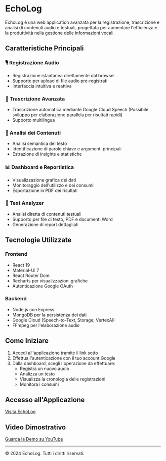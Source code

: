 # EchoLog

EchoLog è una web application avanzata per la registrazione, trascrizione e analisi di contenuti audio e testuali, progettata per aumentare l'efficienza e la produttività nella gestione delle informazioni vocali.

## Caratteristiche Principali

### 🎙️ Registrazione Audio
- Registrazione istantanea direttamente dal browser
- Supporto per upload di file audio pre-registrati
- Interfaccia intuitiva e reattiva

### 📝 Trascrizione Avanzata
- Trascrizione automatica mediante Google Cloud Speech
    (Possibile sviluppo per elaborazione parallela per risultati rapidi)
- Supporto multilingua

### 🧠 Analisi dei Contenuti
- Analisi semantica del testo
- Identificazione di parole chiave e argomenti principali
- Estrazione di insights e statistiche

### 📊 Dashboard e Reportistica
- Visualizzazione grafica dei dati
- Monitoraggio dell'utilizzo e dei consumi
- Esportazione in PDF dei risultati

### 📄 Text Analyzer
- Analisi diretta di contenuti testuali
- Supporto per file di testo, PDF e documenti Word
- Generazione di report dettagliati

## Tecnologie Utilizzate

### Frontend
- React 19
- Material-UI 7
- React Router Dom
- Recharts per visualizzazioni grafiche
- Autenticazione Google OAuth

### Backend
- Node.js con Express
- MongoDB per la persistenza dei dati
- Google Cloud (Speech-to-Text, Storage, VertexAI)
- FFmpeg per l'elaborazione audio

## Come Iniziare

1. Accedi all'applicazione tramite il link sotto
2. Effettua l'autenticazione con il tuo account Google
3. Dalla dashboard, scegli l'operazione da effettuare:
   - Registra un nuovo audio
   - Analizza un testo
   - Visualizza la cronologia delle registrazioni
   - Monitora i consumi

## Accesso all'Applicazione

[Visita EchoLog](https://echolog-frontend-theta.vercel.app)

## Video Dimostrativo

[Guarda la Demo su YouTube](https://youtu.be/_vV2c5sPe3k)

---

© 2024 EchoLog. Tutti i diritti riservati. 